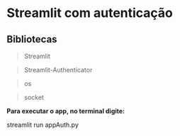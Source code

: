 # Streamlit com autenticação

## **Bibliotecas**
> Streamlit

> Streamlit-Authenticator 

> os

> socket

**Para executar o app, no terminal digite:**

streamlit run appAuth.py
